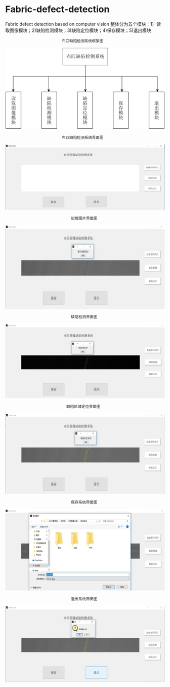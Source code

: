 # Fabric-defect-detection
Fabric defect detection based on computer vision
整体分为五个模块：1）读取图像模块；2)缺陷检测模块；3)缺陷定位模块；4)保存模块；5)退出模块

                             布匹缺陷检测系统框架图
![image](https://github.com/Johncheng1/Fabric-defect-detection/blob/master/image/1.1.jpg)

                             布匹缺陷检测系统界面图
![image](https://github.com/Johncheng1/Fabric-defect-detection/blob/master/image/1.2.jpg)

                                 加载图片界面图
![image](https://github.com/Johncheng1/Fabric-defect-detection/blob/master/image/1.3.jpg)

                                 缺陷检测界面图
![image](https://github.com/Johncheng1/Fabric-defect-detection/blob/master/image/1.4.jpg)

                               缺陷区域定位界面图
![image](https://github.com/Johncheng1/Fabric-defect-detection/blob/master/image/1.5.jpg)

                                 保存系统界面图
![image](https://github.com/Johncheng1/Fabric-defect-detection/blob/master/image/1.6.jpg)

                                 退出系统界面图
![image](https://github.com/Johncheng1/Fabric-defect-detection/blob/master/image/1.7.jpg)                       
